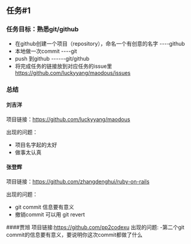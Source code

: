 ## 任务#1

### 任务目标：熟悉git/github
- 在github创建一个项目（repository），命名一个有创意的名字 ----github
- 本地做一次commit ----git
- push 到github ------git/github
- 将完成任务的链接放到对应任务的issue里 https://github.com/luckyyang/maodous/issues

### 总结

#### 刘吉洋
项目链接：https://github.com/luckyyang/maodous

出现的问题：
- 项目名字起的太好
- 做事太认真

#### 张登辉
项目链接：https://github.com/zhangdenghui/ruby-on-rails

出现的问题：
- git commit 信息要有意义
- 撤销commit 可以用 git revert

####贾旭
项目链接:https://github.com/pp2codexu
出现的问题:
-第二个git commit的信息要有意义，要说明你这次commit都做了什么

